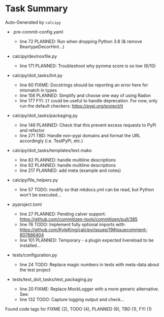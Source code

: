 # Task Summary

Auto-Generated by `calcipy`

- .pre-commit-config.yaml
    - line  72 PLANNED: Run when dropping Python 3.8 (& remove BeartypeDecorHint...)

- calcipy/dev/noxfile.py
    - line 171 PLANNED: Troubleshoot why pyroma score is so low (6/10)

- calcipy/doit_tasks/lint.py
    - line  60   FIXME: Docstrings should be reporting an error here for mismatch in types
    - line 156 PLANNED: Simplify and choose one way of using Radon
    - line 177     FYI: `IT` could be useful to handle deprecation. For now, only run the default checkers: https://pypi.org/project/it

- calcipy/doit_tasks/packaging.py
    - line 146 PLANNED: Check that this prevent excess requests to PyPi and refactor
    - line 271     TBD: Handle non-pypi domains and format the URL accordingly (i.e. TestPyPi, etc.)

- calcipy/doit_tasks/templates/text.mako
    - line  82 PLANNED: handle multiline descriptions
    - line  92 PLANNED: handle multiline descriptions
    - line 217 PLANNED: add meta (example and notes)

- calcipy/file_helpers.py
    - line  57    TODO: modify so that mkdocs.yml can be read, but Python won't be executed...

- pyproject.toml
    - line  27 PLANNED: Pending calver support: https://github.com/commitizen-tools/commitizen/pull/385
    - line  76    TODO: Implement fully optional imports with: https://github.com/KyleKing/calcipy/issues/19#issuecomment-807886404
    - line 101 PLANNED: Temporary - a plugin expected livereload to be installed...

- tests/configuration.py
    - line  24    TODO: Replace magic numbers in tests with meta-data about the test project

- tests/test_doit_tasks/test_packaging.py
    - line  20   FIXME: Replace MockLogger with a more generic alternative. See:
    - line 132    TODO: Capture logging output and check...

Found code tags for FIXME (2), TODO (4), PLANNED (9), TBD (1), FYI (1)

<!-- calcipy:skip_tags -->
